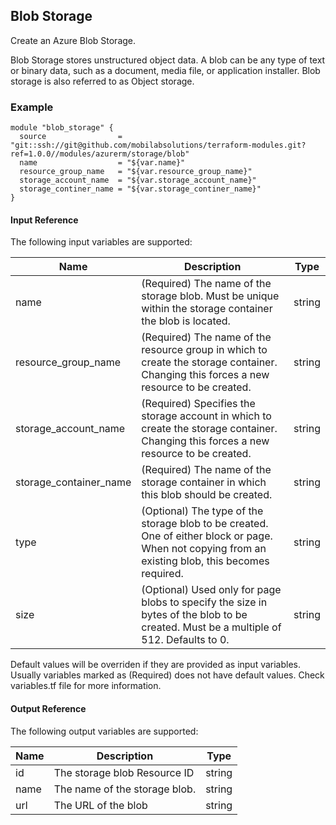 ## Blob Storage
Create an Azure Blob Storage.

Blob Storage stores unstructured object data. A blob can be any type of text or binary data, such as a document, media file, or application installer. Blob storage is also referred to as Object storage.

### Example
```hcl
module "blob_storage" {
  source                = "git::ssh://git@github.com/mobilabsolutions/terraform-modules.git?ref=1.0.0//modules/azurerm/storage/blob"
  name                  = "${var.name}"
  resource_group_name   = "${var.resource_group_name}"
  storage_account_name  = "${var.storage_account_name}"
  storage_continer_name = "${var.storage_continer_name}"
}
```

#### Input Reference
The following input variables are supported:

Name | Description | Type 
----------------- | --------- | -------- 
name | (Required) The name of the storage blob. Must be unique within the storage container the blob is located. | string 
resource_group_name | (Required) The name of the resource group in which to create the storage container. Changing this forces a new resource to be created. | string
storage_account_name | (Required) Specifies the storage account in which to create the storage container. Changing this forces a new resource to be created. | string
storage_container_name | (Required) The name of the storage container in which this blob should be created. | string
type | (Optional) The type of the storage blob to be created. One of either block or page. When not copying from an existing blob, this becomes required. | string
size | (Optional) Used only for page blobs to specify the size in bytes of the blob to be created. Must be a multiple of 512. Defaults to 0. | string

Default values will be overriden if they are provided as input variables. Usually variables marked as (Required) does not have default values. Check variables.tf file for more information.


#### Output Reference
The following output variables are supported:

Name | Description | Type
----------------- | --------- | --------
id | The storage blob Resource ID | string
name | The name of the storage blob. | string
url | The URL of the blob | string
